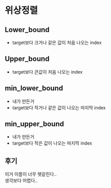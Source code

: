 # 위상정렬

## Lower_bound
- target보다 크거나 같은 값이 처음 나오는 index

## Upper_bound
- target보다 큰값이 처음 나오는 index

## min_lower_bound
- 내가 만든거
- target보다 작거나 같은 값이 나오는 마지막 index

## min_upper_bound
- 내가 만든거
- target보다 작은 값이 나오는 마지막 index

## 후기
이거 이름이 너무 헷갈린다..<br>
생각보다 어렵다..<br>